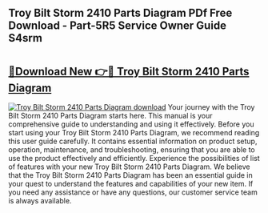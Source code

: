 ## Troy Bilt Storm 2410 Parts Diagram PDf Free Download - Part-5R5 Service Owner Guide S4srm

# <h2><a href="http://dfj9ba.blite.top/?on=Troy+Bilt+Storm+2410+Parts+Diagram">🔗Download New 👉🔴 Troy Bilt Storm 2410 Parts Diagram</a></h2>

[![Troy Bilt Storm 2410 Parts Diagram download](https://i.imgur.com/lujVjoI.png)](http://dfj9ba.blite.top/?on=Troy+Bilt+Storm+2410+Parts+Diagram)
Your journey with the Troy Bilt Storm 2410 Parts Diagram starts here. This manual is your comprehensive guide to understanding and using it effectively. Before you start using your Troy Bilt Storm 2410 Parts Diagram, we recommend reading this user guide carefully. It contains essential information on product setup, operation, maintenance, and troubleshooting, ensuring that you are able to use the product effectively and efficiently. Experience the possibilities of list of features with your new Troy Bilt Storm 2410 Parts Diagram. We believe that the Troy Bilt Storm 2410 Parts Diagram has been an essential guide in your quest to understand the features and capabilities of your new item. If you need any assistance or have any questions, our customer service team is always available.

